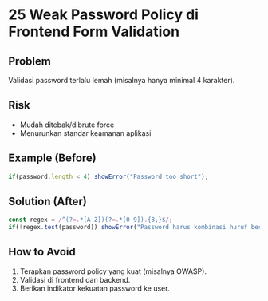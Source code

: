 # 25 Weak Password Policy di Frontend Form Validation

## Problem
Validasi password terlalu lemah (misalnya hanya minimal 4 karakter).

## Risk
- Mudah ditebak/dibrute force
- Menurunkan standar keamanan aplikasi

## Example (Before)
```javascript
if(password.length < 4) showError("Password too short");
```

## Solution (After)
```javascript
const regex = /^(?=.*[A-Z])(?=.*[0-9]).{8,}$/;
if(!regex.test(password)) showError("Password harus kombinasi huruf besar dan angka, min 8 karakter");
```

## How to Avoid
1. Terapkan password policy yang kuat (misalnya OWASP).
2. Validasi di frontend dan backend.
3. Berikan indikator kekuatan password ke user.
